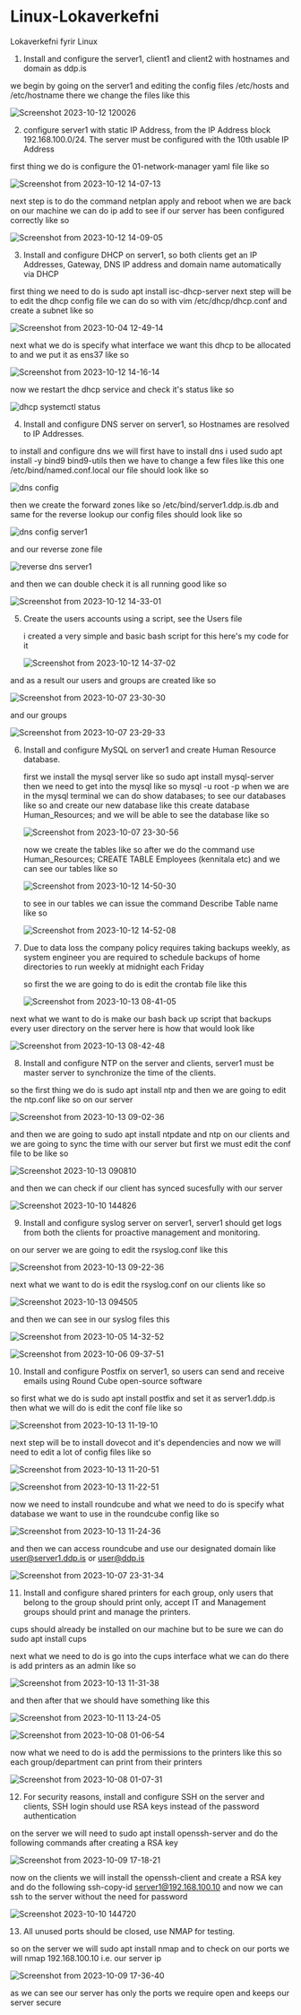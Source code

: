 # Linux-Lokaverkefni
Lokaverkefni fyrir Linux

1. Install and configure the server1, client1 and client2 with hostnames and domain as ddp.is

we begin by going on the server1 and editing the config files  /etc/hosts and /etc/hostname  there we change the files like this

![Screenshot 2023-10-12 120026](https://github.com/Domald-d/Linux-Lokaverkefni/assets/78101890/662a2d6c-4c1d-42d2-b26c-e0c2506b862e)


2. configure server1 with static IP Address, from the IP Address block 192.168.100.0/24. The 
server must be configured with the 10th usable IP Address

first thing we do is configure the 01-network-manager yaml file like so

![Screenshot from 2023-10-12 14-07-13](https://github.com/Domald-d/Linux-Lokaverkefni/assets/78101890/a8705deb-2e16-4bbf-b6ce-4b5673761c4b)

next step is to do the command netplan apply and reboot when we are back on our machine we can do  ip add to see if our server has been configured correctly like so

![Screenshot from 2023-10-12 14-09-05](https://github.com/Domald-d/Linux-Lokaverkefni/assets/78101890/869fa22e-2195-403b-a705-bdb73d452e3c)

3. Install and configure DHCP on server1, so both clients get an IP Addresses, Gateway, DNS 
IP address and domain name automatically via DHCP

first thing we need to do is sudo apt install isc-dhcp-server next step will be to edit the dhcp config file
we can do so with vim /etc/dhcp/dhcp.conf and create a subnet like so

![Screenshot from 2023-10-04 12-49-14](https://github.com/Domald-d/Linux-Lokaverkefni/assets/78101890/14986954-8557-40ae-b794-fbad4742a8e2)

next what we do is specify what interface we want this dhcp to be allocated to and we put it as ens37 like so

![Screenshot from 2023-10-12 14-16-14](https://github.com/Domald-d/Linux-Lokaverkefni/assets/78101890/349bf214-4d5e-4e8f-b550-02932df8d0bc)

now we restart the dhcp service and check it's status like so

![dhcp systemctl status](https://github.com/Domald-d/Linux-Lokaverkefni/assets/78101890/03b4f234-4e38-41e1-8199-f934da840caf)

4. Install and configure DNS server on server1, so Hostnames are resolved to IP Addresses.

  to install and configure dns we will first have to install dns i used sudo apt install -y bind9 bind9-utils
  then we have to change a few files like this one /etc/bind/named.conf.local
  our file should look like so

  ![dns config](https://github.com/Domald-d/Linux-Lokaverkefni/assets/78101890/2121cf58-6746-4893-9196-43f7023e5488)

  then we create the forward zones like so  /etc/bind/server1.ddp.is.db and same for the reverse lookup our config files should look like so

  ![dns config server1](https://github.com/Domald-d/Linux-Lokaverkefni/assets/78101890/6c4b9738-0c2f-4ab6-948f-ba6fdadd5636)

  and our reverse zone file

  ![reverse dns server1](https://github.com/Domald-d/Linux-Lokaverkefni/assets/78101890/19470889-dd66-42e3-b436-51231f252f13)

  and then we can double check it is all running good like so

  ![Screenshot from 2023-10-12 14-33-01](https://github.com/Domald-d/Linux-Lokaverkefni/assets/78101890/b931e827-b905-4fb6-8375-cb23091a9899)

5. Create the users accounts using a script, see the Users file

   i created a very simple and basic bash script for this here's my code for it

    ![Screenshot from 2023-10-12 14-37-02](https://github.com/Domald-d/Linux-Lokaverkefni/assets/78101890/d3004c8b-c76c-4ecd-ba66-84a48fc68b96)

  and as a result our users and groups are created like so

  ![Screenshot from 2023-10-07 23-30-30](https://github.com/Domald-d/Linux-Lokaverkefni/assets/78101890/65ccc1bc-fe7e-4f1e-baf5-d6d34577baad)

  and our groups

  ![Screenshot from 2023-10-07 23-29-33](https://github.com/Domald-d/Linux-Lokaverkefni/assets/78101890/3ff113c7-70f2-4084-afbe-5dc3e30eb9a6)

  6. Install and configure MySQL on server1 and create Human Resource database.

     first we install the mysql server like so sudo apt install mysql-server
     then we need to get into the mysql like so mysql -u root -p
     when we are in the mysql terminal we can do show databases; to see our databases like so and create our new database
     like this create database Human_Resources; and we will be able to see the database like so

     ![Screenshot from 2023-10-07 23-30-56](https://github.com/Domald-d/Linux-Lokaverkefni/assets/78101890/48f070cf-de56-4e13-990a-322a2aa0706a)

     now we create the tables like so  after we do the command use Human_Resources;
     CREATE TABLE Employees (kennitala etc) and we can see our tables like so

     ![Screenshot from 2023-10-12 14-50-30](https://github.com/Domald-d/Linux-Lokaverkefni/assets/78101890/f5336cce-3ef8-4077-bf6e-15d5d8b948ba)

     to see in our tables we can issue the command Describe Table name like so
     
     ![Screenshot from 2023-10-12 14-52-08](https://github.com/Domald-d/Linux-Lokaverkefni/assets/78101890/17d92de9-2d64-4a7a-9257-b115a0655841)


7. Due to data loss the company policy requires taking backups weekly, as system engineer 
you are required to schedule backups of home directories to run weekly at midnight each 
Friday

     so first the we are going to do is edit the crontab file like this
   
   ![Screenshot from 2023-10-13 08-41-05](https://github.com/Domald-d/Linux-Lokaverkefni/assets/78101890/7826d36b-9380-49f6-a6d1-29ccc9d3ea7d)

next what we want to do is make our bash back up script that backups every user directory on the server here is how that would look like

![Screenshot from 2023-10-13 08-42-48](https://github.com/Domald-d/Linux-Lokaverkefni/assets/78101890/df1e1d54-d857-41f6-b1d5-3ce966f341a1)

8. Install and configure NTP on the server and clients, server1 must be master server to 
synchronize the time of the clients.

  so the first thing we do is sudo apt install ntp and then we are going to edit the ntp.conf like so on our server

  ![Screenshot from 2023-10-13 09-02-36](https://github.com/Domald-d/Linux-Lokaverkefni/assets/78101890/e2092433-e1a3-466d-9853-1df59e463513)

  and then we are going to sudo apt install ntpdate and ntp on our clients and we are going to sync the time with our server but first we must edit the conf file to be like so

  ![Screenshot 2023-10-13 090810](https://github.com/Domald-d/Linux-Lokaverkefni/assets/78101890/72902104-e972-47de-897f-25125b941316)

  and then we can check if our client has synced sucesfully with our server

  ![Screenshot 2023-10-10 144826](https://github.com/Domald-d/Linux-Lokaverkefni/assets/78101890/add824f8-3034-452d-97fb-d48da73a84a6)

9. Install and configure syslog server on server1, server1 should get logs from both the clients 
for proactive management and monitoring.

  on our server we are going to edit the rsyslog.conf like this

  ![Screenshot from 2023-10-13 09-22-36](https://github.com/Domald-d/Linux-Lokaverkefni/assets/78101890/7e0c87d6-3e2f-42c9-a76a-32cf1bb6d332)

  next what we want to do is edit the rsyslog.conf on our clients like so

  ![Screenshot 2023-10-13 094505](https://github.com/Domald-d/Linux-Lokaverkefni/assets/78101890/b2206038-f8c9-4d05-8e28-16938081588d)
  
  and then we can see in our syslog files this

  ![Screenshot from 2023-10-05 14-32-52](https://github.com/Domald-d/Linux-Lokaverkefni/assets/78101890/43d576ee-ab84-49bd-8a23-301210e0cf54)

  ![Screenshot from 2023-10-06 09-37-51](https://github.com/Domald-d/Linux-Lokaverkefni/assets/78101890/2b2626e6-ee1b-435d-9494-fa73c725a6a2)

10. Install and configure Postfix on server1, so users can send and receive emails using Round 
Cube open-source software

so first what we do is sudo apt install postfix and set it as server1.ddp.is then what we will do is edit the conf file like so

![Screenshot from 2023-10-13 11-19-10](https://github.com/Domald-d/Linux-Lokaverkefni/assets/78101890/78e40067-9c97-4b57-80f0-95e876edc912)

  next step will be to install dovecot and it's dependencies and now we will need to edit a lot of config files like so

  ![Screenshot from 2023-10-13 11-20-51](https://github.com/Domald-d/Linux-Lokaverkefni/assets/78101890/05f74f0b-e0e1-4a7a-8ce1-c17b7ce4058c)
  
  ![Screenshot from 2023-10-13 11-22-51](https://github.com/Domald-d/Linux-Lokaverkefni/assets/78101890/95eec9b5-cfa8-4bf6-bce1-5e9fd92bb454)

  now we need to install roundcube and what we need to do is specify what database we want to use in the roundcube config like so

  ![Screenshot from 2023-10-13 11-24-36](https://github.com/Domald-d/Linux-Lokaverkefni/assets/78101890/6c866597-27af-40a3-bbc7-c7f28b285b0f)

  and then we can access roundcube and use our designated domain like user@server1.ddp.is or user@ddp.is

  ![Screenshot from 2023-10-07 23-31-34](https://github.com/Domald-d/Linux-Lokaverkefni/assets/78101890/bf661057-2fdc-4428-a59f-ee045aef449d)

11. Install and configure shared printers for each group, only users that belong to the group 
should print only, accept IT and Management groups should print and manage the printers.

 cups should already be installed on our machine but to be sure we can do sudo apt install cups

  next what we need to do is go into the cups interface what we can do there is add printers as an admin like so

  ![Screenshot from 2023-10-13 11-31-38](https://github.com/Domald-d/Linux-Lokaverkefni/assets/78101890/43775ae7-8c84-478f-855f-e7a9b5db4f05)

  and then after that we should have something like this

  ![Screenshot from 2023-10-11 13-24-05](https://github.com/Domald-d/Linux-Lokaverkefni/assets/78101890/2a06f0b8-09f5-4a62-9217-30133ad2e0ca)

  ![Screenshot from 2023-10-08 01-06-54](https://github.com/Domald-d/Linux-Lokaverkefni/assets/78101890/bf7630e4-28f6-4cc6-9819-27800676919e)

  now what we need to do is add the permissions to the printers like this so each group/department can print from their printers

  ![Screenshot from 2023-10-08 01-07-31](https://github.com/Domald-d/Linux-Lokaverkefni/assets/78101890/0be9af6b-9976-43b0-af1d-afdddbba33f7)

12. For security reasons, install and configure SSH on the server and clients, SSH login should 
use RSA keys instead of the password authentication

  on the server we will need to sudo apt install openssh-server and do the following commands after creating a RSA key

  ![Screenshot from 2023-10-09 17-18-21](https://github.com/Domald-d/Linux-Lokaverkefni/assets/78101890/a541f08c-6bee-4c90-b8ab-6f76033d920f)

  now on the clients we will install the openssh-client and create a RSA key and do the following
  ssh-copy-id server1@192.168.100.10
  and now we can ssh to the server without the need for password
  
![Screenshot 2023-10-10 144720](https://github.com/Domald-d/Linux-Lokaverkefni/assets/78101890/38515134-3a4f-48fb-8982-cfe4857cb2b5)

    
13. All unused ports should be closed, use NMAP for testing.

  so on the server we will sudo apt install nmap 
  and to check on our ports we will nmap 192.168.100.10 i.e. our server ip

  ![Screenshot from 2023-10-09 17-36-40](https://github.com/Domald-d/Linux-Lokaverkefni/assets/78101890/a6d1b4c4-52bc-4c7c-ab61-5f48ba3cd2d1)

  as we can see our server has only the ports we require open and keeps our server secure
